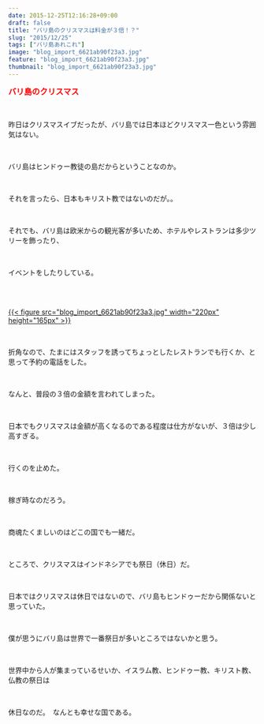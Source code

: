 ```yaml
---
date: 2015-12-25T12:16:28+09:00
draft: false
title: "バリ島のクリスマスは料金が３倍！？"
slug: "2015/12/25"
tags: ["バリ島あれこれ"]
image: "blog_import_6621ab90f23a3.jpg"
feature: "blog_import_6621ab90f23a3.jpg"
thumbnail: "blog_import_6621ab90f23a3.jpg"
---
```

<p><font color="#ff0000" size="3"><strong>バリ島のクリスマス</strong></font></p><br/><p>昨日はクリスマスイブだったが、バリ島では日本ほどクリスマス一色という雰囲気はない。</p><br/><p>バリ島はヒンドゥー教徒の島だからということなのか。</p><br/><p>それを言ったら、日本もキリスト教ではないのだが。。</p><br/><p>それでも、バリ島は欧米からの観光客が多いため、ホテルやレストランは多少ツリーを飾ったり、</p><br/><p>イベントをしたりしている。</p><br/><p><br/><a href="blog_import_6621ab923ebfd.jpg">{{< figure src="blog_import_6621ab90f23a3.jpg" width="220px" height="165px" >}}</a><br/></p><br/><p>折角なので、たまにはスタッフを誘ってちょっとしたレストランでも行くか、と思って予約の電話をした。</p><br/><p>なんと、普段の３倍の金額を言われてしまった。</p><br/><p>日本でもクリスマスは金額が高くなるのである程度は仕方がないが、３倍は少し高すぎる。</p><br/><p>行くのを止めた。</p><br/><p>稼ぎ時なのだろう。</p><br/><p>商魂たくましいのはどこの国でも一緒だ。</p><p> </p><br/><p>ところで、クリスマスはインドネシアでも祭日（休日）だ。</p><br/><p>日本ではクリスマスは休日ではないので、バリ島もヒンドゥーだから関係ないと思っていた。</p><br/><p>僕が思うにバリ島は世界で一番祭日が多いところではないかと思う。</p><br/><p>世界中から人が集まっているせいか、イスラム教、ヒンドゥー教、キリスト教、仏教の祭日は</p><br/><p>休日なのだ。　なんとも幸せな国である。</p><br/><br/>

